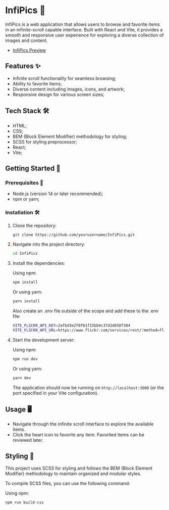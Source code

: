 # InfiPics 📸

InfiPics is a web application that allows users to browse and favorite items in an infinite-scroll capable interface. Built with React and Vite, it provides a smooth and responsive user experience for exploring a diverse collection of images and content.

- [InfiPics Preview](https://ibb.co/3sdjVTm)

## Features ✨

- Infinite scroll functionality for seamless browsing;
- Ability to favorite items;
- Diverse content including images, icons, and artwork;
- Responsive design for various screen sizes;

## Tech Stack 🛠️

- HTML;
- CSS;
- BEM (Block Element Modifier) methodology for styling;
- SCSS for styling preprocessor;
- React;
- Vite;

## Getting Started 🚀

### Prerequisites 🧩

- Node.js (version 14 or later recommended);
- npm or yarn;

### Installation 🛠️

1. Clone the repository:

    ```bash
    git clone https://github.com/yourusername/InfiPics.git
    ```

2. Navigate into the project directory:

    ```bash
    cd InfiPics
    ```

3. Install the dependencies:

    Using npm:

    ```bash
    npm install
    ```

    Or using yarn:

    ```bash
    yarn install
    ```

    Also create an .env file outside of the scope and add these to the .env file:

    ```bash
    VITE_FLICKR_API_KEY=2afbd3e2f0f61f15bb4c37d2d658f304
    VITE_FLICKR_API_URL=https://www.flickr.com/services/rest/?method=flickr.photos.search&api_key=${VITE_FLICKR_API_KEY}&format=json&nojsoncallback=1&text=landscape&extras=owner_name
    ```

4. Start the development server:

    Using npm:

    ```bash
    npm run dev
    ```

    Or using yarn:

    ```bash
    yarn dev
    ```

    The application should now be running on `http://localhost:3000` (or the port specified in your Vite configuration).

## Usage 🖥️

- Navigate through the infinite scroll interface to explore the available items.
- Click the heart icon to favorite any item. Favorited items can be reviewed later.

## Styling 🎨

This project uses SCSS for styling and follows the BEM (Block Element Modifier) methodology to maintain organized and modular styles. 

To compile SCSS files, you can use the following command:

Using npm:

```bash
npm run build-css
